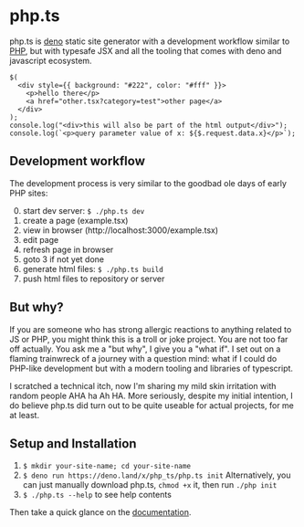 # php.ts

php.ts is [deno](https://deno.land) static site generator with a development workflow
similar to [PHP](https://php.net), but with typesafe JSX
and all the tooling that comes with deno and javascript ecosystem.

```tsx
$(
  <div style={{ background: "#222", color: "#fff" }}>
    <p>hello there</p>
    <a href="other.tsx?category=test">other page</a>
  </div>
);
console.log("<div>this will also be part of the html output</div>");
console.log(`<p>query parameter value of x: ${$.request.data.x}</p>`);
```

## Development workflow

The development process is very similar to the goodbad ole days
of early PHP sites:

0. start dev server: `$ ./php.ts dev`
1. create a page (example.tsx)
2. view in browser (http://localhost:3000/example.tsx)
3. edit page
4. refresh page in browser
5. goto 3 if not yet done
6. generate html files: `$ ./php.ts build`
7. push html files to repository or server

## But why?

If you are someone who has strong allergic reactions to
anything related to JS or PHP, you might think this is
a troll or joke project. You are not too far off actually.
You ask me a "but why", I give you a "what if". I set out
on a flaming trainwreck of a journey with a question mind:
what if I could do PHP-like development but with a modern tooling
and libraries of typescript.

I scratched a technical itch, now I'm sharing my mild
skin irritation with random people AHA ha Ah HA.
More seriously, despite my initial intention,
I do believe php.ts did turn out to be quite useable
for actual projects, for me at least.

## Setup and Installation

1. `$ mkdir your-site-name; cd your-site-name`
2. `$ deno run https://deno.land/x/php_ts/php.ts init`
   Alternatively, you can just manually download php.ts,
   `chmod +x` it, then run `./php init`
3. `$ ./php.ts --help` to see help contents

Then take a quick glance on the [documentation](documentation.md).
